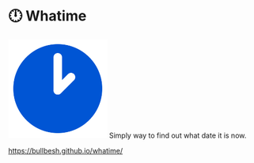 # 🕛 Whatime
<img src="https://github.com/bullbesh/whatime/blob/main/assets/images/Logotype.svg" width="200" height="200">
Simply way to find out what date it is now.

https://bullbesh.github.io/whatime/